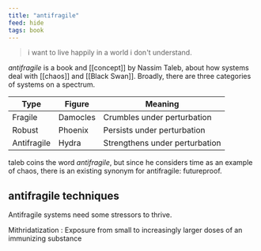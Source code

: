```yaml
---
title: "antifragile"
feed: hide
tags: book
---
```


> i want to live happily in a world i don't understand.

_antifragile_ is a book and [[concept]] by Nassim Taleb, about how systems deal with [[chaos]] and [[Black Swan]]. Broadly, there are three categories of systems on a spectrum.

|Type|Figure|Meaning|
|-------|-----|--------|
|Fragile|Damocles|Crumbles under perturbation|
|Robust|Phoenix|Persists under perturbation|
|Antifragile|Hydra|Strengthens under perturbation|

taleb coins the word _antifragile_, but since he considers time as an example of chaos, there is an existing synonym for antifragile: futureproof. 

## antifragile techniques

Antifragile systems need some stressors to thrive.

Mithridatization
: Exposure from small to increasingly larger doses of an immunizing substance 